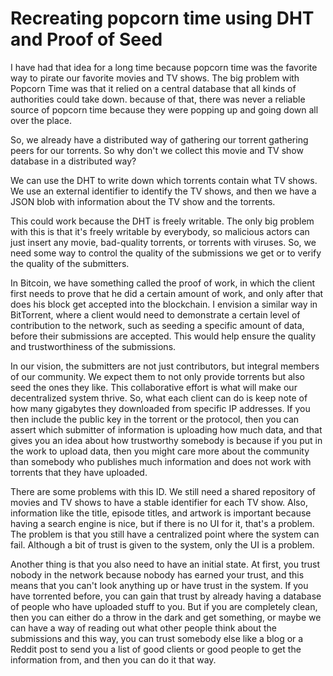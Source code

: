 # Recreating popcorn time using DHT and Proof of Seed

I have had that idea for a long time because popcorn time was the favorite way to pirate our favorite movies and TV shows. The big problem with Popcorn Time was that it relied on a central database that all kinds of authorities could take down. because of that, there was never a reliable source of popcorn time because they were popping up and going down all over the place.

So, we already have a distributed way of gathering our torrent gathering peers for our torrents. So why don't we collect this movie and TV show database in a distributed way?

We can use the DHT to write down which torrents contain what TV shows. We use an external identifier to identify the TV shows, and then we have a JSON blob with information about the TV show and the torrents.

This could work because the DHT is freely writable. The only big problem with this is that it's freely writable by everybody, so malicious actors can just insert any movie, bad-quality torrents, or torrents with viruses. So, we need some way to control the quality of the submissions we get or to verify the quality of the submitters.

In Bitcoin, we have something called the proof of work, in which the client first needs to prove that he did a certain amount of work, and only after that does his block get accepted into the blockchain. I envision a similar way in BitTorrent, where a client would need to demonstrate a certain level of contribution to the network, such as seeding a specific amount of data, before their submissions are accepted. This would help ensure the quality and trustworthiness of the submissions.

In our vision, the submitters are not just contributors, but integral members of our community. We expect them to not only provide torrents but also seed the ones they like. This collaborative effort is what will make our decentralized system thrive.
So, what each client can do is keep note of how many gigabytes they downloaded from specific IP addresses. If you then include the public key in the torrent or the protocol, then you can assert which submitter of information is uploading how much data, and that gives you an idea about how trustworthy somebody is because if you put in the work to upload data, then you might care more about the community than somebody who publishes much information and does not work with torrents that they have uploaded.

There are some problems with this ID. We still need a shared repository of movies and TV shows to have a stable identifier for each TV show. Also, information like the title, episode titles, and artwork is important because having a search engine is nice, but if there is no UI for it, that's a problem. The problem is that you still have a centralized point where the system can fail. Although a bit of trust is given to the system, only the UI is a problem.

Another thing is that you also need to have an initial state. At first, you trust nobody in the network because nobody has earned your trust, and this means that you can't look anything up or have trust in the system.
If you have torrented before, you can gain that trust by already having a database of people who have uploaded stuff to you. But if you are completely clean, then you can either do a throw in the dark and get something, or maybe we can have a way of reading out what other people think about the submissions and this way, you can trust somebody else like a blog or a Reddit post to send you a list of good clients or good people to get the information from, and then you can do it that way.
